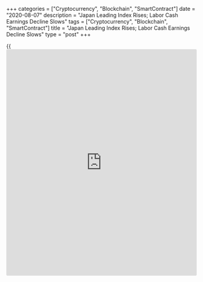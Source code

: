 +++
categories = ["Cryptocurrency", "Blockchain", "SmartContract"]
date = "2020-08-07"
description = "Japan Leading Index Rises; Labor Cash Earnings Decline Slows"
tags = ["Cryptocurrency", "Blockchain", "SmartContract"]
title = "Japan Leading Index Rises; Labor Cash Earnings Decline Slows"
type = "post"
+++

{{<iframe id="large-banner" src="https://www.bounty.group/#slide=22.0" width="100%" height="600" scrolling="no" style="border: 0px solid rgb(216, 221, 230); border-radius: 3px;">}}

Japan's leading index increased in June and labor cash earnings declined
at a softer rate, data showed on Friday

The leading index, which measures the future economic activity, rose to
85.0 in June from 78.3 in May, the Cabinet Office revealed.

The coincident index increased to 76.4 in June from 72.9 in the previous
month.

The lagging index rose to 93.3 in June from 92.5 in the prior month.

Data from the Ministry of Health, Labor and Welfare revealed that total
cash earnings fell 1.7 percent year-on-year in June, following a revised
2.3 percent decline in May.

Contractual gross earnings decreased 1.3 percent in June, while special
cash earnings declined 2.4 percent.

Real cash earnings fell 1.9 percent in June, following a 2.3 percent
decline in the previous month.

For comments and feedback [contact](https://www.playgroundfx.com/contact/): editorial@rtt[news](https://www.letsplayfx.com/blog/forex-news-website/).com

[Economic News][1]

 **What parts of the world are seeing the best (and worst) economic
performances lately? Click[here][2] to check out our [Econ Scorecard][2]
and find out! See up-to-the-moment [ranking](https://www.playgroundfx.com/blog/crypto-exchange-ranking/)s for the best and worst
performers in [GDP][3], [unemployment rate][4], [inflation][5] and much
more.**

   1. www.rtt[news](https://www.letsplayfx.com/blog/forex-news-website/).com/Content/EconomicNews.aspx
   2. www.rtt[news](https://www.letsplayfx.com/blog/forex-news-website/).com/economic-scorecard/world-rank/industrial-production/highest-performance.aspx
   3. www.rtt[news](https://www.letsplayfx.com/blog/forex-news-website/).com/economic-scorecard/world-rank/GDP/highest-performance.aspx
   4. www.rtt[news](https://www.letsplayfx.com/blog/forex-news-website/).com/economic-scorecard/world-rank/unemployment-rate/lowest-performance.aspx
   5. www.rtt[news](https://www.letsplayfx.com/blog/forex-news-website/).com/economic-scorecard/world-rank/CPI/highest-performance.aspx
